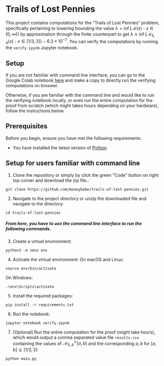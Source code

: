 # Trails of Lost Pennies

This project contains computations for the "Trails of Lost Pennies" problem,
specifically pertaining to lowering bounding the value $\lambda =
\inf\{\mathcal{M}(x):x\in(0,\infty)\}$ by approximation through the finite
counterpart to get $\lambda \geq \inf\{\mathcal{M}_{5,4}(x): x\in[1/3, 3]\} - 6.3\times
10^{-7}$. You can verify the computations by
running the `verify.ipynb`
Jupyter notebook.

## Setup
If you are not familiar with command line interface, you can go to the Google Colab 
notebook
[here](https://colab.research.google.com/drive/1Whg0Gip34kKrnB-VTfhF524NNhN-H2WD?usp=sharing)
and make a copy to directly run the verifying computations on broswer.

Otherwise, if you are familiar with the command line and would like to run the 
verifying notebook locally, or even run the entire computation for the proof
from scratch (which might takes hours depending on your hardware), 
follow the instructions below.

## Prerequisites

Before you begin, ensure you have met the following requirements:

* You have installed the latest version of [Python](https://www.python.org/downloads/).

## Setup for users familiar with command line

1. Clone the repository or simply by click the green "Code" button on right top
   corner and download the zip file.:
```
git clone https://github.com/moneybabe/trails-of-lost-pennies.git
```

2. Navigate to the project directory or unzip the downloaded file and navigate to the directory:
```
cd trails-of-lost-pennies
```

##### From here, you have to use the command line interface to run the following commands.
3. Create a virtual environment:
```
python3 -m venv env
```

4. Activate the virtual environment:
On macOS and Linux:
```
source env/bin/activate
```
On Windows:
```
.\env\Scripts\activate
```

5. Install the required packages:
```
pip install -r requirements.txt
```

6. Run the notebook:
```
jupyter notebook verify.ipynb
```

7. [Optional] Run the entire computation for the proof (might take hours), which would output a comma separated
   value file `results.csv` containing the values of
   $\mathcal{M}_{5,4}^\downarrow[a,b]$ and the corresponding $a, b$ for
   $[a, b]\subseteq[1/3, 3]$:
```
python main.py
```
